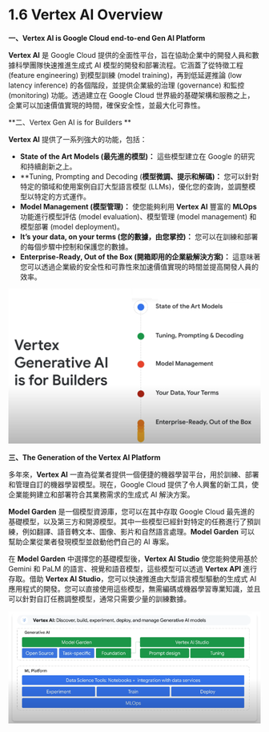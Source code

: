 # 1.6 Vertex AI Overview

**一、Vertex AI is Google Cloud end-to-end Gen AI Platform**

**Vertex AI** 是 Google Cloud 提供的全面性平台，旨在協助企業中的開發人員和數據科學團隊快速推進生成式 AI 模型的開發和部署流程。它涵蓋了從特徵工程 (feature engineering) 到模型訓練 (model training)，再到低延遲推論 (low latency inference) 的各個階段，並提供企業級的治理 (governance) 和監控 (monitoring) 功能。透過建立在 Google Cloud 世界級的基礎架構和服務之上，企業可以加速價值實現的時間，確保安全性，並最大化可靠性。

**二、Vertex Gen AI is for Builders **

**Vertex AI** 提供了一系列強大的功能，包括：

- **State of the Art Models (最先進的模型)：** 這些模型建立在 Google 的研究和持續創新之上。
- **Tuning, Prompting and Decoding (**模型微調、提示和解碼)：** 您可以針對特定的領域和使用案例自訂大型語言模型 (LLMs)，優化您的查詢，並調整模型以特定的方式運作。
- **Model Management (模型管理)：** 使您能夠利用 **Vertex AI** 豐富的 **MLOps** 功能進行模型評估 (model evaluation)、模型管理 (model management) 和模型部署 (model deployment)。
- **It’s your data, on your terms (您的數據，由您掌控)：** 您可以在訓練和部署的每個步驟中控制和保護您的數據。
- **Enterprise-Ready, Out of the Box (開箱即用的企業級解決方案)：** 這意味著您可以透過企業級的安全性和可靠性來加速價值實現的時間並提高開發人員的效率。

![gh](https://raw.githubusercontent.com/SeanChenR/img_gif/main/myimage/17421822410004fbq3e.png)

**三、The Generation of the Vertex AI Platform**

多年來，**Vertex AI** 一直為從業者提供一個便捷的機器學習平台，用於訓練、部署和管理自訂的機器學習模型。現在，Google Cloud 提供了令人興奮的新工具，使企業能夠建立和部署符合其業務需求的生成式 AI 解決方案。

**Model Garden** 是一個模型資源庫，您可以在其中存取 Google Cloud 最先進的基礎模型，以及第三方和開源模型。其中一些模型已經針對特定的任務進行了預訓練，例如翻譯、語音轉文本、圖像、影片和自然語言處理。**Model Garden** 可以幫助企業從業者發現模型並啟動他們自己的 AI 專案。

在 **Model Garden** 中選擇您的基礎模型後，**Vertex AI Studio** 使您能夠使用基於 Gemini 和 PaLM 的語言、視覺和語音模型，這些模型可以透過 **Vertex API** 進行存取。借助 **Vertex AI Studio**，您可以快速推進由大型語言模型驅動的生成式 AI 應用程式的開發。您可以直接使用這些模型，無需編碼或機器學習專業知識，並且可以針對自訂任務調整模型，通常只需要少量的訓練數據。

![gh](https://raw.githubusercontent.com/SeanChenR/img_gif/main/myimage/17421824180005qh0va.png)
